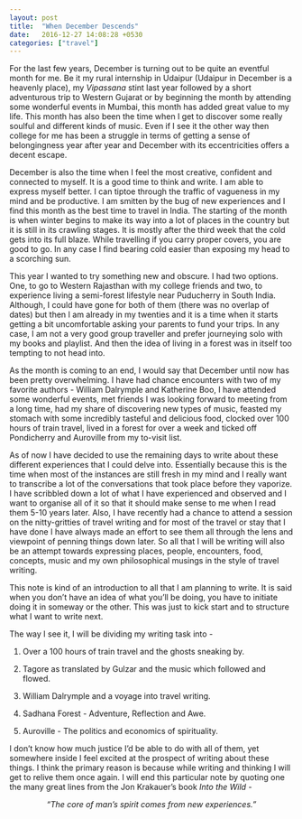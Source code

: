 ```yaml
---
layout: post
title:  "When December Descends"
date:   2016-12-27 14:08:28 +0530
categories: ["travel"]
---
```

For the last few years, December is turning out to be quite an eventful month for me. Be it my rural internship in Udaipur (Udaipur in December is a heavenly place), my *Vipassana* stint last year followed by a short adventurous trip to Western Gujarat or by beginning the month by attending some wonderful events in Mumbai, this month has added great value to my life. This month has also been the time when I get to discover some really soulful and different kinds of music. Even if I see it the other way then college for me has been a struggle in terms of getting a sense of belongingness year after year and December with its eccentricities offers a decent escape. 

December is also the time when I feel the most creative, confident and connected to myself. It is a good time to think and write. I am able to express myself better. I can tiptoe through the traffic of vagueness in my mind and be productive. I am smitten by the bug of new experiences and I find this month as the best time to travel in India. The starting of the month is when winter begins to make its way into a lot of places in the country but it is still in its crawling stages. It is mostly after the third week that the cold gets into its full blaze. While travelling if you carry proper covers, you are good to go. In any case I find bearing cold easier than exposing my head to a scorching sun. 

This year I wanted to try something new and obscure. I had two options. One, to go to Western Rajasthan with my college friends and two, to experience living a semi-forest lifestyle near Puducherry in South India. Although, I could have gone for both of them (there was no overlap of dates) but then I am already in my twenties and it is a time when it starts getting a bit uncomfortable asking your parents to fund your trips. In any case, I am not a very good group traveller and prefer journeying solo with my books and playlist. And then the idea of living in a forest was in itself too tempting to not head into. 

As the month is coming to an end, I would say that December until now has been pretty overwhelming. I have had chance encounters with two of my favorite authors - William Dalrymple and Katherine Boo, I have attended some wonderful events, met friends I was looking forward to meeting from a long time, had my share of discovering new types of music, feasted my stomach with some incredibly tasteful and delicious food, clocked over 100 hours of train travel, lived in a forest for over a week and ticked off Pondicherry and Auroville from my to-visit list. 

As of now I have decided to use the remaining days to write about these different experiences that I could delve into. Essentially because this is the time when most of the instances are still fresh in my mind and I really want to transcribe a lot of the conversations that took place before they vaporize. I have scribbled down a lot of what I have experienced and observed and I want to organise all of it so that it should make sense to me when I read them 5-10 years later. Also, I have recently had a chance to attend a session on the nitty-gritties of travel writing and for most of the travel or stay that I have done I have always made an effort to see them all through the lens and viewpoint of penning things down later. So all that I will be writing will also be an attempt towards expressing places, people, encounters, food, concepts, music and my own philosophical musings in the style of travel writing. 

This note is kind of an introduction to all that I am planning to write. It is said when you don’t have an idea of what you’ll be doing, you have to initiate doing it in someway or the other. This was just to kick start and to structure what I want to write next. 

The way I see it, I will be dividing my writing task into - 

1. Over a 100 hours of train travel and the ghosts sneaking by. 
	
2. Tagore as translated by Gulzar and the music which followed and flowed. 

3. William Dalrymple and a voyage into travel writing. 
	
4. Sadhana Forest - Adventure, Reflection and Awe.  

5. Auroville - The politics and economics of spirituality. 

I don’t know how much justice I’d be able to do with all of them, yet somewhere inside I feel excited at the prospect of writing about these things. I think the primary reason is because while writing and thinking I will get to relive them once again.
I will end this particular note by quoting one the many great lines from the Jon Krakauer’s book *Into the Wild* - 

<p align = "center"><i>“The core of man’s spirit comes from new experiences.”</i></p>
